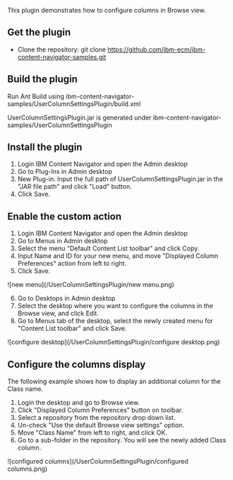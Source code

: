 This plugin demonstrates how to configure columns in Browse view.


## Get the plugin
* Clone the repository: git clone https://github.com/ibm-ecm/ibm-content-navigator-samples.git


## Build the plugin

Run Ant Build using ibm-content-navigator-samples/UserColumnSettingsPlugin/build.xml


UserColumnSettingsPlugin.jar is generated under ibm-content-navigator-samples/UserColumnSettingsPlugin

## Install the plugin
1. Login IBM Content Navigator and open the Admin desktop
2. Go to Plug-Ins in Admin desktop
3. New Plug-in. Input the full path of UserColumnSettingsPlugin.jar in the "JAR file path" and click "Load" button.
4. Click Save.  

## Enable the custom action
1. Login IBM Content Navigator and open the Admin desktop
2. Go to Menus in Admin desktop
3. Select the menu "Default Content List toolbar" and click Copy.
4. Input Name and ID for your new menu, and move "Displayed Column Preferences" action from left to right.
5. Click Save.  

![new menu](/UserColumnSettingsPlugin/new menu.png)

6. Go to Desktops in Admin desktop
7. Select the desktop where you want to configure the columns in the Browse view, and click Edit.
8. Go to Menus tab of the desktop, select the newly created menu for "Content List toolbar" and click Save.

![configure desktop](/UserColumnSettingsPlugin/configure desktop.png)

## Configure the columns display
The following example shows how to display an additional column for the Class name.
1. Login the desktop and go to Browse view.
2. Click "Displayed Column Preferences" button on toolbar.
3. Select a repository from the repository drop down list.
4. Un-check "Use the default Browse view settings" option.
5. Move "Class Name" from left to right, and click OK.
6. Go to a sub-folder in the repository. You will see the newly added Class column.

![configured columns](/UserColumnSettingsPlugin/configured columns.png)
